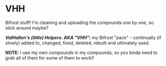 # VHH

Bifrost stuff!  I'm cleaning and uploading the compounds one by one, so stick around maybe?  

***ValHallen's (little) Helpers.  AKA "VHH":***  my Bifrost "pack" - continually (if slowly) added to, changed, fixed, deleted, rebuilt and ultimately used.

**NOTE:** I use my own compounds in my compounds, so you kinda need to grab all of them for some of them to work!!

